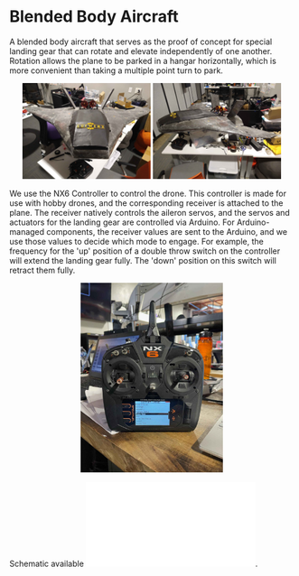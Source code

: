 # Blended Body Aircraft
 A blended body aircraft that serves as the proof of concept for special landing gear that can rotate and elevate independently of one another. Rotation allows the plane to be parked in a hangar horizontally, which is more convenient than taking a multiple point turn to park.

<p align="center">
  <img src="Photos/PlaneFront.jpg" alt="Image 1" width="45%">
  <img src="Photos/PlaneProfile.jpg" alt="Image 2" width="45%">
</p>

We use the NX6 Controller to control the drone. This controller is made for use with hobby drones, and the corresponding receiver is attached to the plane. The receiver natively controls the aileron servos, and the servos and actuators for the landing gear are controlled via Arduino. For Arduino-managed components, the receiver values are sent to the Arduino, and we use those values to decide which mode to engage. For example, the frequency for the 'up' position of a double throw switch on the controller will extend the landing gear fully. The 'down' position on this switch will retract them fully.

<p align="center">
  <img src="Photos/NX6.jpg" alt="Controller Image" width="50%">
</p>

Schematic available ![here](PlaneWiringSchematic.pdf).

